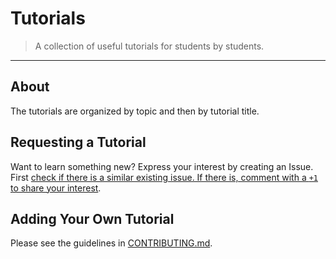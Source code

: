 Tutorials
=========

> A collection of useful tutorials for students by students.

-----

## About

The tutorials are organized by topic and then by tutorial title. 

## Requesting a Tutorial

Want to learn something new? Express your interest by creating an Issue. First [check if there is a similar existing issue. If there is, comment with a `+1` to share your interest](https://github.com/SMU-CS-and-Math-Society/Tutorials/issues).

## Adding Your Own Tutorial

Please see the guidelines in [CONTRIBUTING.md](CONTRIBUTING.md).
